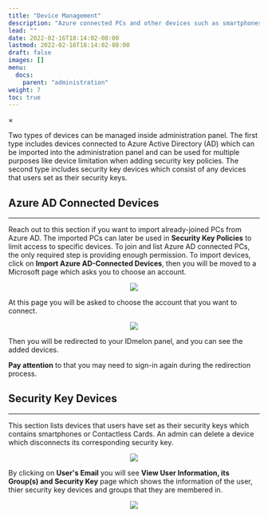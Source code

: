 ```yaml
---
title: "Device Management"
description: "Azure connected PCs and other devices such as smartphones and contactless cards."
lead: ""
date: 2022-02-16T18:14:02-08:00
lastmod: 2022-02-16T18:14:02-08:00
draft: false
images: []
menu:
  docs:
    parent: "administration"
weight: 7
toc: true
---
```


<div id="_modal" class="modal">
  <span class="close">&times;</span>
  <img class="modal-content" id="img01">
</div>

Two types of devices can be managed inside administration panel. The first type includes devices connected to Azure Active Directory (AD)
which can be imported into the administration panel and can be used for multiple purposes like device limitation when adding security key policies.
The second type includes security key devices which consist of any devices that users set as their security keys.

## Azure AD Connected Devices

<hr class="hr-line">

<p>Reach out to this section if you want to import already-joined PCs from Azure AD.
The imported PCs can later be used in <span style="font-weight:bold;">Security Key Policies</span> to limit access to specific devices. To join and list Azure AD connected PCs, the only required step is providing enough permission.
To import devices, click on <span style="font-weight:bold;">Import Azure AD-Connected Devices</span>, then you will be moved to a Microsoft page which asks you to choose an account.</p>

<p align="center">
    <img src="/images/vendor/Panel/DeviceManagement1.png" class="doc-img-frame">
</p>

<div class="step-row-container">
  <div class="step-column bullet-container">
    <div class="bullet"></div>
  </div>
  <div class="card-column">
    <div class="step-text" >
      <div class="card-body">
        <p>At this page you will be asked to choose the account that you want to connect.</p>
      </div>
    </div>
  </div>
</div>

<p align="center">
    <img src="/images/vendor/Panel/import_azure_ad_pcs.png" class="doc-img-frame">
</p>

<div class="step-row-container">
  <div class="step-column bullet-container">
    <div class="bullet"></div>
  </div>
  <div class="card-column">
    <div class="step-text" >
      <div class="card-body">
        <p>Then you will be redirected to your IDmelon panel, and you can see the added devices.</p>
      </div>
    </div>
  </div>
</div>

<p class="note-body">
<span style="font-weight:bold;">Pay attention</span> to that you may need to sign-in again during the redirection process.

## Security Key Devices

<hr class="hr-line">

This section lists devices that users have set as their security keys which contains smartphones or Contactless Cards.
An admin can delete a device which disconnects its corresponding security key.

<p align="center">
    <img src="/images/vendor/Panel/devicemanagemnet_security.png" class="doc-img-frame">
</p>

By clicking on **User's Email** you will see **View User Information, its Group(s) and Security Key** page which shows the information of the user, thier security key devices and groups that they are membered in.

<p align="center">
    <img src="/images/vendor/Panel/view_user_information.png" class="doc-img-frame">
</p>
